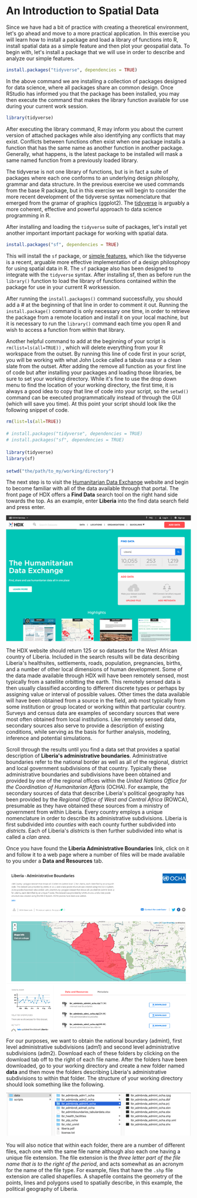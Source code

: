 # An Introduction to Spatial Data

Since we have had a bit of practice with creating a theoretical environment, let's go ahead and move to a more practical application.  In this exercise you will learn how to install a package and load a library of functions into R, install spatial data as a simple feature and then plot your geospatial data.  To begin with, let's install a package that we will use in order to describe and analyze our simple features.

```r
install.packages("tidyverse", dependencies = TRUE)
```

In the above command we are installing a collection of packages designed for data science, where all packages share an common design.  Once RStudio has informed you that the package has been installed, you may then execute the command that makes the library function available for use during your current work session.

```r
library(tidyverse)
```

After executing the library command, R may inform you about the current version of attached packages while also identifying any conflicts that may exist.  Conflicts between functions often exist when one package installs a function that has the same name as another function in another package.  Generally, what happens, is the latest package to be installed will mask a same named function from a previously loaded library.

The tidyverse is not one library of functions, but is in fact a suite of packages where each one conforms to an underlying design philosphy, grammar and data structure.  In the previous exercise we used commands from the base R package, but in this exercise we will begin to consider the more recent development of the tidyverse syntax nomenclature that emerged from the gramar of graphics \(ggplot2\).  The [tidyverse](https://www.tidyverse.org/) is arguably a more coherent, effective and powerful approach to data science programming in R.

After installing and loading the `tidyverse` suite of packages, let's install yet another important important package for working with spatial data.

```r
install.packages("sf", dependencies = TRUE)
```

This will install the `sf` package,  or [simple features](https://r-spatial.github.io/sf/), which like the tidyverse is a recent, arguable more effective implementation of a design philosphopy for using spatial data in R.  The `sf` package also has been designed to integrate with the `tidyverse` syntax.  After installing sf, then as before run the `library()` function to load the library of functions contained within the package for use in your current R worksession.

After running the `install.packages()` command successfully, you should add a \# at the beginning of that line in order to comment it out. Running the `install.package()` command is only necessary one time, in order to retrieve the package from a remote location and install it on your local machine, but it is necessary to run the `library()` command each time you open R and wish to access a function from within that library.

Another helpful command to add at the beginning of your script is `rm(list=ls(all=TRUE))` , which will delete everything from your R workspace from the outset. By running this line of code first in your script, you will be working with what John Locke called a tabula rasa or a clean slate from the outset. After adding the remove all function as your first line of code but after installing your packages and loading those libraries, be sure to set your working directory. While it's fine to use the drop down menu to find the location of your working directory, the first time, it is always a good idea to copy that line of code into your script, so the `setwd()` command can be executed programmatically instead of through the GUI \(which will save you time\). At this point your script should look like the following snippet of code.

```r
rm(list=ls(all=TRUE))

# install.packages("tidyverse", dependencies = TRUE)
# install.packages("sf", dependencies = TRUE)

library(tidyverse)
library(sf)

setwd("the/path/to_my/working/directory")
```

The next step is to visit the [Humanitarian Data Exchange](https://data.humdata.org) website and begin to become familiar with all of the data available through that portal.  The front page of HDX offers a **Find Data** search tool on the right hand side towards the top.  As an example, enter **Liberia** into the find data search field and press enter.

![The Main Page for the HDX Website -- Notice the Find Data Search Field](../.gitbook/assets/screen-shot-2019-09-06-at-9.47.46-pm.png)

The HDX website should return 125 or so datasets for the West African country of Liberia. Included in the search results will be data describing Liberia's healthsites, settlements, roads, population, pregnancies, births, and a number of other local dimensions of human development.  Some of the data made available through HDX will have been remotely sensed, most typically from a satellite orbitting the earth.  This remotely sensed data is then usually classified according to different discrete types or perhaps by assigning value or interval of possible values.  Other times the data available will have been obtained from a source in the field, anb most typically from some institution or group located or working within that particular country.  Surveys and census data are examples of secondary sources that were most often obtained from local institutions.  Like remotely sensed data, secondary sources also serve to provide a description of existing conditions, while serving as the basis for further analysis, modeling, inference and potential simulations.

Scroll through the results until you find a data set that provides a spatial description of **Liberia's administrative boundaries**.  Administrative boundaries refer to the national border as well as all of the regional, district and local government subdivisions of that country.  Typically these administrative boundaries and subdivisions have been obtained and provided by one of the regional offices within the _United Nations Office for the Coordination of Humanitarian Affaris_ \(OCHA\).  For example, the secondary sources of data that describe Liberia's political geography has been provided by the _Regional Office of West and Central Africa_ \(ROWCA\), presumable as they have obtained these sources from a ministry of government from within Liberia.  Every country employs a unique nomenclature in order to describe its administrative subdivisions.  Liberia is first subdivided into _counties_ with each county further subdivided into _districts_.  Each of Liberia's _districts_ is then further subdivided into what is called a _clan area._

Once you have found the **Liberia Administrative Boundaries** link, click on it and follow it to a web page where a number of files will be made available to you under a **Data and Resources** tab.  

![Administrative Boundaries spatial data for Liberia made available by OCHA through HDX](../.gitbook/assets/screen-shot-2019-09-06-at-10.04.39-pm.png)

For our purposes, we want to obtain the national boundary \(admint\), first level administrative subdivisions \(adm1\) and second level administrative subdivisions \(adm2\).  Download each of these folders by clicking on the download tab off to the right of each file name.  After the folders have been downloaded, go to your working directory and create a new folder named **data** and then move the folders describing Liberia's administrative subdivisions to within that folder.  The structure of your working directory should look something like the following.

![Data and Script subfolders within my R Session Working Directory](../.gitbook/assets/screen-shot-2019-09-07-at-12.43.35-pm.png)

You will also notice that within each folder, there are a number of different files, each one with the same file name although also each one having a unique file extension.  The file extension is the _three letter part of the file name that is to the right of the period_, and acts somewhat as an acronym for the name of the file type.  For example, files that have the `.shp` file extension are called shapefiles.  A shapefile contains the geometry of the points, lines and polygons used to spatially describe, in this example, the political geography of Liberia.









